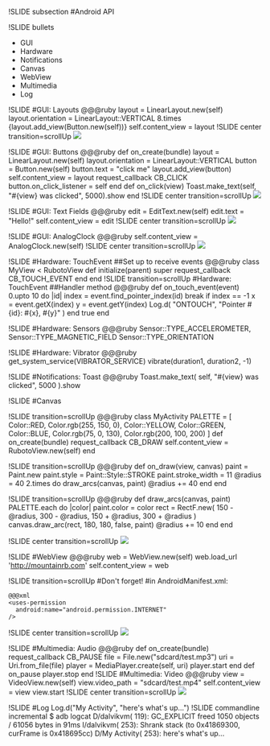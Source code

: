 !SLIDE subsection
#Android API

!SLIDE bullets
* GUI
* Hardware
* Notifications
* Canvas
* WebView
* Multimedia
* Log

!SLIDE
#GUI: Layouts
    @@@ruby
    layout = LinearLayout.new(self)
    layout.orientation = LinearLayout::VERTICAL
    8.times {layout.add_view(Button.new(self))}
    self.content_view = layout
!SLIDE center transition=scrollUp
![](layout.png)

!SLIDE
#GUI: Buttons
    @@@ruby
    def on_create(bundle)
      layout = LinearLayout.new(self)
      layout.orientation = LinearLayout::VERTICAL
      button = Button.new(self)
      button.text = "click me"
      layout.add_view(button)
      self.content_view = layout
      request_callback CB_CLICK
      button.on_click_listener = self
    end
    def on_click(view)
      Toast.make_text(self, "#{view} was clicked", 5000).show
    end
!SLIDE center transition=scrollUp
![](button.png)

!SLIDE
#GUI: Text Fields
    @@@ruby
    edit = EditText.new(self)
    edit.text = "Hello!"
    self.content_view = edit
!SLIDE center transition=scrollUp
![](edit_text.png)

!SLIDE
#GUI: AnalogClock
    @@@ruby
    self.content_view = AnalogClock.new(self)
!SLIDE center transition=scrollUp
![](analog_clock.png)

!SLIDE
#Hardware: TouchEvent
##Set up to receive events
    @@@ruby
    class MyView < RubotoView
      def initialize(parent)
        super
        request_callback CB_TOUCH_EVENT
      end
    end
!SLIDE transition=scrollUp
#Hardware: TouchEvent
##Handler method
    @@@ruby
    def on_touch_event(event)
      0.upto 10 do |id|
        index = event.find_pointer_index(id)
        break if index == -1
        x = event.getX(index)
        y = event.getY(index)
        Log.d(
          "ONTOUCH",
          "Pointer #{id}: #{x}, #{y}"
        )
      end
      true
    end

!SLIDE
#Hardware: Sensors
    @@@ruby
    Sensor::TYPE_ACCELEROMETER,
    Sensor::TYPE_MAGNETIC_FIELD
    Sensor::TYPE_ORIENTATION

!SLIDE
#Hardware: Vibrator
    @@@ruby
    get_system_service(VIBRATOR_SERVICE)
    vibrate(duration1, duration2, -1)

!SLIDE
#Notifications: Toast
    @@@ruby
    Toast.make_text(
      self,
      "#{view} was clicked",
      5000
    ).show

!SLIDE
#Canvas

!SLIDE transition=scrollUp
    @@@ruby
    class MyActivity
      PALETTE = [
        Color::RED, Color.rgb(255, 150, 0),
        Color::YELLOW, Color::GREEN, Color::BLUE,
        Color.rgb(75, 0, 130), Color.rgb(200, 100, 200)
      ]
      def on_create(bundle)
        request_callback CB_DRAW
        self.content_view = RubotoView.new(self)
      end

!SLIDE transition=scrollUp
    @@@ruby
      def on_draw(view, canvas)
        paint = Paint.new
        paint.style = Paint::Style::STROKE
        paint.stroke_width = 11
        @radius = 40
        2.times do
          draw_arcs(canvas, paint)
          @radius += 40
        end
      end

!SLIDE transition=scrollUp
    @@@ruby
      def draw_arcs(canvas, paint)
        PALETTE.each do |color|
          paint.color = color
          rect = RectF.new(
            150 - @radius, 300 - @radius,
            150 + @radius, 300 + @radius
          )
          canvas.draw_arc(rect, 180, 180, false, paint)
          @radius += 10
        end
      end

!SLIDE center transition=scrollUp
![](canvas.png)

!SLIDE
#WebView
    @@@ruby
    web = WebView.new(self)
    web.load_url 'http://mountainrb.com'
    self.content_view = web

!SLIDE transition=scrollUp
#Don't forget!
#in AndroidManifest.xml:

    @@@xml
    <uses-permission
      android:name="android.permission.INTERNET"
    />
!SLIDE center transition=scrollUp
![](webview.png)

!SLIDE
#Multimedia: Audio
    @@@ruby
    def on_create(bundle)
      request_callback CB_PAUSE
      file = File.new("sdcard/test.mp3")
      uri = Uri.from_file(file)
      player = MediaPlayer.create(self, uri)
      player.start
    end
    def on_pause
      player.stop
    end
!SLIDE
#Multimedia: Video
    @@@ruby
    view = VideoView.new(self)
    view.video_path = "sdcard/test.mp4"
    self.content_view = view
    view.start
!SLIDE center transition=scrollUp
![](video_view.png)

!SLIDE
#Log
    Log.d("My Activity", "here's what's up...")
!SLIDE commandline incremental
    $ adb logcat
    D/dalvikvm(  119): GC_EXPLICIT freed 1050 objects / 61056 bytes in 91ms
    I/dalvikvm(  253): Shrank stack (to 0x41869300, curFrame is 0x418695cc)
    D/My Activity(  253): here's what's up...
